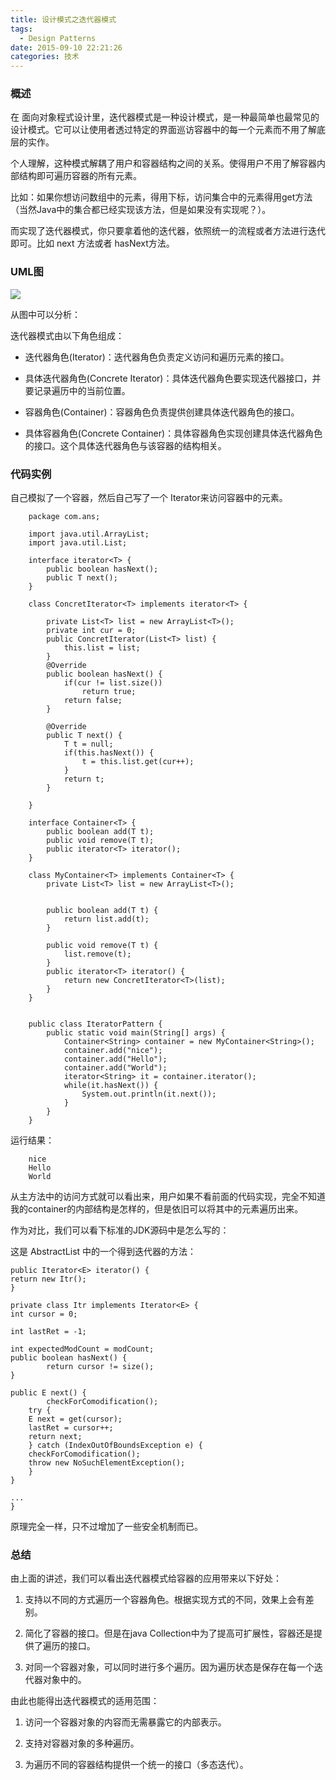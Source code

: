 ```yaml
---
title: 设计模式之迭代器模式
tags:
  - Design Patterns
date: 2015-09-10 22:21:26
categories: 技术
---
```


### 概述

在 面向对象程式设计里，迭代器模式是一种设计模式，是一种最简单也最常见的设计模式。它可以让使用者透过特定的界面巡访容器中的每一个元素而不用了解底层的实作。

个人理解，这种模式解耦了用户和容器结构之间的关系。使得用户不用了解容器内部结构即可遍历容器的所有元素。

比如：如果你想访问数组中的元素，得用下标，访问集合中的元素得用get方法（当然Java中的集合都已经实现该方法，但是如果没有实现呢？）。

而实现了迭代器模式，你只要拿着他的迭代器，依照统一的流程或者方法进行迭代即可。比如 next 方法或者 hasNext方法。


### UML图

![](http://i.imgur.com/mxaYaUt.png)


从图中可以分析：

迭代器模式由以下角色组成：


- 迭代器角色(Iterator)：迭代器角色负责定义访问和遍历元素的接口。



- 具体迭代器角色(Concrete Iterator)：具体迭代器角色要实现迭代器接口，并要记录遍历中的当前位置。



- 容器角色(Container)：容器角色负责提供创建具体迭代器角色的接口。



- 具体容器角色(Concrete Container)：具体容器角色实现创建具体迭代器角色的接口。这个具体迭代器角色与该容器的结构相关。


### 代码实例

自己模拟了一个容器，然后自己写了一个 Iterator来访问容器中的元素。

		package com.ans;
		
		import java.util.ArrayList;
		import java.util.List;
		
		interface iterator<T> {
			public boolean hasNext();
			public T next();
		}
		
		class ConcretIterator<T> implements iterator<T> {
		
			private List<T> list = new ArrayList<T>();
			private int cur = 0;
			public ConcretIterator(List<T> list) {
				this.list = list;
			}
			@Override
			public boolean hasNext() {
				if(cur != list.size()) 
					return true;
				return false;
			}
		
			@Override
			public T next() {
				T t = null;
				if(this.hasNext()) {
					t = this.list.get(cur++);
				}
				return t;
			}
			
		}
		
		interface Container<T> {
			public boolean add(T t);
			public void remove(T t);
			public iterator<T> iterator();
		}
		
		class MyContainer<T> implements Container<T> {
			private List<T> list = new ArrayList<T>();
			
			
			public boolean add(T t) {
				return list.add(t);
			}
			
			public void remove(T t) {
				list.remove(t);
			}
			public iterator<T> iterator() {
				return new ConcretIterator<T>(list);
			}
		}
		
		
		public class IteratorPattern {
			public static void main(String[] args) {
				Container<String> container = new MyContainer<String>();
				container.add("nice");
				container.add("Hello");
				container.add("World");
				iterator<String> it = container.iterator();
				while(it.hasNext()) {
					System.out.println(it.next());
				}
			}
		}

运行结果：

		nice
		Hello
		World



从主方法中的访问方式就可以看出来，用户如果不看前面的代码实现，完全不知道我的container的内部结构是怎样的，但是依旧可以将其中的元素遍历出来。

作为对比，我们可以看下标准的JDK源码中是怎么写的：

这是 AbstractList 中的一个得到迭代器的方法：

	public Iterator<E> iterator() {
	return new Itr();
    }

	private class Itr implements Iterator<E> {
	int cursor = 0;

	int lastRet = -1;

	int expectedModCount = modCount;
	public boolean hasNext() {
            return cursor != size();
	}

	public E next() {
            checkForComodification();
	    try {
		E next = get(cursor);
		lastRet = cursor++;
		return next;
	    } catch (IndexOutOfBoundsException e) {
		checkForComodification();
		throw new NoSuchElementException();
	    }
	}

	...
	}

原理完全一样，只不过增加了一些安全机制而已。

### 总结

由上面的讲述，我们可以看出迭代器模式给容器的应用带来以下好处： 

1) 支持以不同的方式遍历一个容器角色。根据实现方式的不同，效果上会有差别。 

2) 简化了容器的接口。但是在java Collection中为了提高可扩展性，容器还是提供了遍历的接口。 

3) 对同一个容器对象，可以同时进行多个遍历。因为遍历状态是保存在每一个迭代器对象中的。
 
由此也能得出迭代器模式的适用范围： 

1) 访问一个容器对象的内容而无需暴露它的内部表示。 

2) 支持对容器对象的多种遍历。 

3) 为遍历不同的容器结构提供一个统一的接口（多态迭代）。 
